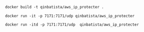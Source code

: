```dockerfile
docker build -t qinbatista/aws_ip_protecter .
```

```
docker run -it -p 7171:7171/udp qinbatista/aws_ip_protecter
```

```
docker run -itd -p 7171:7171/udp  qinbatista/aws_ip_protecter
```

